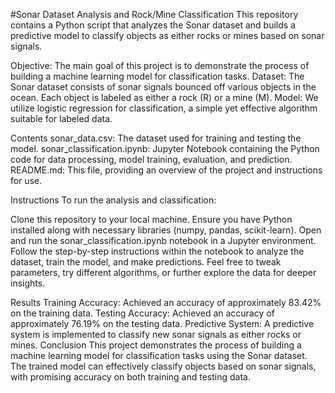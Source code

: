 #Sonar Dataset Analysis and Rock/Mine Classification
This repository contains a Python script that analyzes the Sonar dataset and builds a predictive model to classify objects as either rocks or mines based on sonar signals.

Objective: The main goal of this project is to demonstrate the process of building a machine learning model for classification tasks.
Dataset: The Sonar dataset consists of sonar signals bounced off various objects in the ocean. Each object is labeled as either a rock (R) or a mine (M).
Model: We utilize logistic regression for classification, a simple yet effective algorithm suitable for labeled data.

Contents
sonar_data.csv: The dataset used for training and testing the model.
sonar_classification.ipynb: Jupyter Notebook containing the Python code for data processing, model training, evaluation, and prediction.
README.md: This file, providing an overview of the project and instructions for use.

Instructions
To run the analysis and classification:

Clone this repository to your local machine.
Ensure you have Python installed along with necessary libraries (numpy, pandas, scikit-learn).
Open and run the sonar_classification.ipynb notebook in a Jupyter environment.
Follow the step-by-step instructions within the notebook to analyze the dataset, train the model, and make predictions.
Feel free to tweak parameters, try different algorithms, or further explore the data for deeper insights.

Results
Training Accuracy: Achieved an accuracy of approximately 83.42% on the training data.
Testing Accuracy: Achieved an accuracy of approximately 76.19% on the testing data.
Predictive System: A predictive system is implemented to classify new sonar signals as either rocks or mines.
Conclusion
This project demonstrates the process of building a machine learning model for classification tasks using the Sonar dataset. The trained model can effectively classify objects based on sonar signals, with promising accuracy on both training and testing data.

